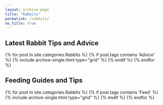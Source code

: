 ```yaml
---
layout: archive-page
title: "Rabbits"
permalink: /rabbits/
no_title: true
---
```


<section class="page__content" itemprop="text" markdown="1">
  <h2 class="cf align-center h2-margin-top">Latest Rabbit Tips and Advice</h2>
</section>

<div class="grid__wrapper">
  {% for post in site.categories.Rabbits %}
    {% if post.tags contains 'Advice' %}
      {% include archive-single.html type="grid" %}
    {% endif %}
  {% endfor %}
</div>

<section class="page__content" itemprop="text" markdown="1">
  <h2 class="cf align-center">Feeding Guides and Tips</h2>
</section>

<div class="grid__wrapper">
  {% for post in site.categories.Rabbits %}
    {% if post.tags contains 'Feed' %}
      {% include archive-single.html type="grid" %}
    {% endif %}
  {% endfor %}
</div>
